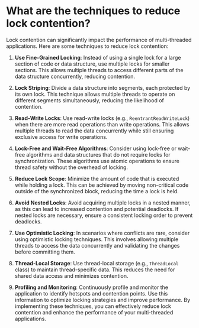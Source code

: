 # What are the techniques to reduce lock contention?
Lock contention can significantly impact the performance of multi-threaded applications. Here are some techniques to reduce lock contention:
1. **Use Fine-Grained Locking**: Instead of using a single lock for a large section of code or data structure, use multiple locks for smaller sections. This allows multiple threads to access different parts of the data structure concurrently, reducing contention.

2. **Lock Striping**: Divide a data structure into segments, each protected by its own lock. This technique allows multiple threads to operate on different segments simultaneously, reducing the likelihood of contention.
3. **Read-Write Locks**: Use read-write locks (e.g., `ReentrantReadWriteLock`) when there are more read operations than write operations. This allows multiple threads to read the data concurrently while still ensuring exclusive access for write operations.
4. **Lock-Free and Wait-Free Algorithms**: Consider using lock-free or wait-free algorithms and data structures that do not require locks for synchronization. These algorithms use atomic operations to ensure thread safety without the overhead of locking.
5. **Reduce Lock Scope**: Minimize the amount of code that is executed while holding a lock. This can be achieved by moving non-critical code outside of the synchronized block, reducing the time a lock is held.
6. **Avoid Nested Locks**: Avoid acquiring multiple locks in a nested manner, as this can lead to increased contention and potential deadlocks. If nested locks are necessary, ensure a consistent locking order to prevent deadlocks.
7. **Use Optimistic Locking**: In scenarios where conflicts are rare, consider using optimistic locking techniques. This involves allowing multiple threads to access the data concurrently and validating the changes before committing them.
8. **Thread-Local Storage**: Use thread-local storage (e.g., `ThreadLocal` class) to maintain thread-specific data. This reduces the need for shared data access and minimizes contention.
9. **Profiling and Monitoring**: Continuously profile and monitor the application to identify hotspots and contention points. Use this information to optimize locking strategies and improve performance.
By implementing these techniques, you can effectively reduce lock contention and enhance the performance of your multi-threaded applications.

